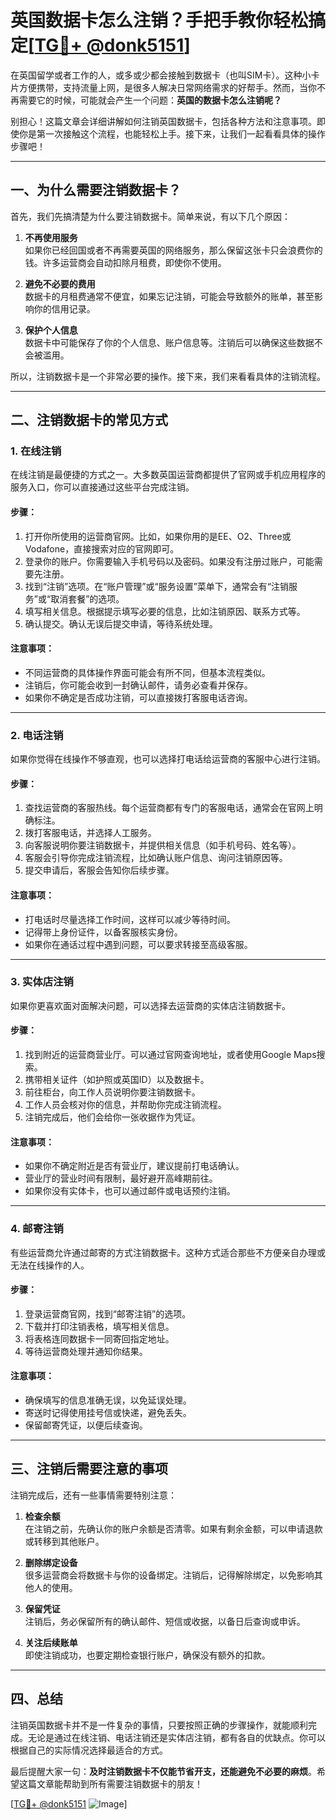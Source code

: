 # 英国数据卡怎么注销？手把手教你轻松搞定[[TG💪+ @donk5151](https://t.me/s/donk5151)]

在英国留学或者工作的人，或多或少都会接触到数据卡（也叫SIM卡）。这种小卡片方便携带，支持流量上网，是很多人解决日常网络需求的好帮手。然而，当你不再需要它的时候，可能就会产生一个问题：**英国的数据卡怎么注销呢？**

别担心！这篇文章会详细讲解如何注销英国数据卡，包括各种方法和注意事项。即使你是第一次接触这个流程，也能轻松上手。接下来，让我们一起看看具体的操作步骤吧！

---

## 一、为什么需要注销数据卡？

首先，我们先搞清楚为什么要注销数据卡。简单来说，有以下几个原因：

1. **不再使用服务**  
   如果你已经回国或者不再需要英国的网络服务，那么保留这张卡只会浪费你的钱。许多运营商会自动扣除月租费，即使你不使用。

2. **避免不必要的费用**  
   数据卡的月租费通常不便宜，如果忘记注销，可能会导致额外的账单，甚至影响你的信用记录。

3. **保护个人信息**  
   数据卡中可能保存了你的个人信息、账户信息等。注销后可以确保这些数据不会被滥用。

所以，注销数据卡是一个非常必要的操作。接下来，我们来看看具体的注销流程。

---

## 二、注销数据卡的常见方式

### 1. 在线注销

在线注销是最便捷的方式之一。大多数英国运营商都提供了官网或手机应用程序的服务入口，你可以直接通过这些平台完成注销。

#### 步骤：
1. 打开你所使用的运营商官网。比如，如果你用的是EE、O2、Three或Vodafone，直接搜索对应的官网即可。
2. 登录你的账户。你需要输入手机号码以及密码。如果没有注册过账户，可能需要先注册。
3. 找到“注销”选项。在“账户管理”或“服务设置”菜单下，通常会有“注销服务”或“取消套餐”的选项。
4. 填写相关信息。根据提示填写必要的信息，比如注销原因、联系方式等。
5. 确认提交。确认无误后提交申请，等待系统处理。

#### 注意事项：
- 不同运营商的具体操作界面可能会有所不同，但基本流程类似。
- 注销后，你可能会收到一封确认邮件，请务必查看并保存。
- 如果你不确定是否成功注销，可以直接拨打客服电话咨询。

---

### 2. 电话注销

如果你觉得在线操作不够直观，也可以选择打电话给运营商的客服中心进行注销。

#### 步骤：
1. 查找运营商的客服热线。每个运营商都有专门的客服电话，通常会在官网上明确标注。
2. 拨打客服电话，并选择人工服务。
3. 向客服说明你要注销数据卡，并提供相关信息（如手机号码、姓名等）。
4. 客服会引导你完成注销流程，比如确认账户信息、询问注销原因等。
5. 提交申请后，客服会告知你后续步骤。

#### 注意事项：
- 打电话时尽量选择工作时间，这样可以减少等待时间。
- 记得带上身份证件，以备客服核实身份。
- 如果你在通话过程中遇到问题，可以要求转接至高级客服。

---

### 3. 实体店注销

如果你更喜欢面对面解决问题，可以选择去运营商的实体店注销数据卡。

#### 步骤：
1. 找到附近的运营商营业厅。可以通过官网查询地址，或者使用Google Maps搜索。
2. 携带相关证件（如护照或英国ID）以及数据卡。
3. 前往柜台，向工作人员说明你要注销数据卡。
4. 工作人员会核对你的信息，并帮助你完成注销流程。
5. 注销完成后，他们会给你一张收据作为凭证。

#### 注意事项：
- 如果你不确定附近是否有营业厅，建议提前打电话确认。
- 营业厅的营业时间有限制，最好避开高峰期前往。
- 如果你没有实体卡，也可以通过邮件或电话预约注销。

---

### 4. 邮寄注销

有些运营商允许通过邮寄的方式注销数据卡。这种方式适合那些不方便亲自办理或无法在线操作的人。

#### 步骤：
1. 登录运营商官网，找到“邮寄注销”的选项。
2. 下载并打印注销表格，填写相关信息。
3. 将表格连同数据卡一同寄回指定地址。
4. 等待运营商处理并通知你结果。

#### 注意事项：
- 确保填写的信息准确无误，以免延误处理。
- 寄送时记得使用挂号信或快递，避免丢失。
- 保留邮寄凭证，以便后续查询。

---

## 三、注销后需要注意的事项

注销完成后，还有一些事情需要特别注意：

1. **检查余额**  
   在注销之前，先确认你的账户余额是否清零。如果有剩余金额，可以申请退款或转移到其他账户。

2. **删除绑定设备**  
   很多运营商会将数据卡与你的设备绑定。注销后，记得解除绑定，以免影响其他人的使用。

3. **保留凭证**  
   注销后，务必保留所有的确认邮件、短信或收据，以备日后查询或申诉。

4. **关注后续账单**  
   即使注销成功，也要定期检查银行账户，确保没有额外的扣款。

---

## 四、总结

注销英国数据卡并不是一件复杂的事情，只要按照正确的步骤操作，就能顺利完成。无论是通过在线注销、电话注销还是实体店注销，都有各自的优缺点。你可以根据自己的实际情况选择最适合的方式。

最后提醒大家一句：**及时注销数据卡不仅能节省开支，还能避免不必要的麻烦**。希望这篇文章能帮助到所有需要注销数据卡的朋友！

[[TG💪+ @donk5151](https://t.me/s/donk5151) ![Image](https://i.postimg.cc/rwNCRYN7/Snipaste-2025-04-30-17-27-05.png)]